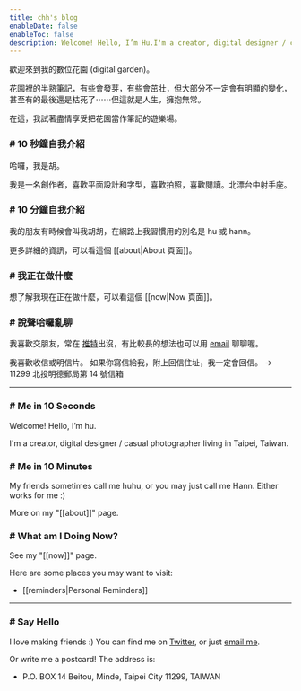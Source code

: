 ```yaml
---
title: chh's blog
enableDate: false
enableToc: false
description: Welcome! Hello, I’m Hu.I'm a creator, digital designer / casual photographer living in Taipei, Taiwan.
---
```

歡迎來到我的數位花園 (digital garden)。

花園裡的半熟筆記，有些會發芽，有些會茁壯，但大部分不一定會有明顯的變化，甚至有的最後還是枯死了⋯⋯但這就是人生，擁抱無常。

在這，我試著盡情享受把花園當作筆記的遊樂場。

### # 10 秒鐘自我介紹

哈囉，我是胡。

我是一名創作者，喜歡平面設計和字型，喜歡拍照，喜歡閱讀。北漂台中射手座。

### # 10 分鐘自我介紹

我的朋友有時候會叫我胡胡，在網路上我習慣用的別名是 hu 或 hann。

更多詳細的資訊，可以看這個 [[about|About 頁面]]。

### # 我正在做什麼

想了解我現在正在做什麼，可以看這個 [[now|Now 頁面]]。

### # 說聲哈囉亂聊

我喜歡交朋友，常在 [推特](https://twitter.com/chinghannhu)出沒，有比較長的想法也可以用 [email](mailto:hi@chinghannhu.com) 聊聊喔。

我喜歡收信或明信片。
如果你寫信給我，附上回信住址，我一定會回信。
→ 11299 北投明德郵局第 14 號信箱 

---
### # Me in 10 Seconds

Welcome! Hello, I’m hu.

I'm a creator, digital designer / casual photographer living in Taipei, Taiwan. 

### # Me in 10 Minutes
My friends sometimes call me huhu, or you may just call me Hann. Either works for me :) 

More on my "[[about]]" page.

### # What am I Doing Now?
See my "[[now]]" page.


Here are some places you may want to visit:

- [[reminders|Personal Reminders]]


---
### # Say Hello
I love making friends :) You can find me on [Twitter](https://twitter.com/chinghannhu), or just [email me](mailto:hi@chinghannhu.com). 

Or write me a postcard! The address is: 
- P.O. BOX 14 Beitou, Minde, Taipei City 11299, TAIWAN